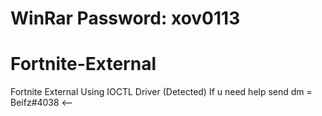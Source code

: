 # WinRar Password: xov0113

# Fortnite-External
Fortnite External Using IOCTL Driver (Detected)
If u need help send dm = Beifz#4038 <--